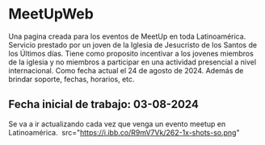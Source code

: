 # MeetUpWeb
Una pagina creada para los eventos de MeetUp en toda Latinoamérica. Servicio prestado por un joven de la Iglesia de Jesucristo de los Santos de los Últimos días.
Tiene como proposito incentivar a los jovenes miembros de la iglesia y no miembros a participar en una actividad presencial a nivel internacional. Como fecha actual el 24 de agosto de 2024.
Además de brindar soporte, fechas, horarios, etc.
## Fecha inicial de trabajo: 03-08-2024
Se va a ir actualizando cada vez que venga un evento meetup en Latinoamérica.
<img> src="https://i.ibb.co/R9mV7Vk/262-1x-shots-so.png" </img>
